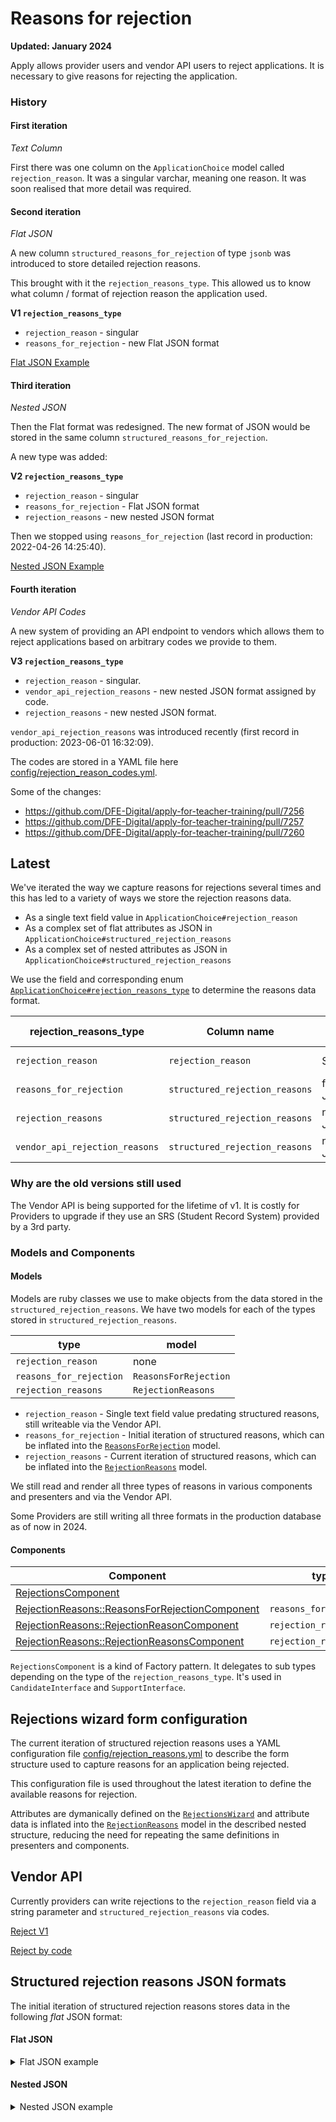 # Reasons for rejection

**Updated: January 2024**

Apply allows provider users and vendor API users to reject applications.
It is necessary to give reasons for rejecting the application.

### History

#### First iteration

_Text Column_

First there was one column on the `ApplicationChoice` model called `rejection_reason`. It was a singular varchar, meaning one reason. It was soon realised that more detail was required.


#### Second iteration

_Flat JSON_

A new column `structured_reasons_for_rejection` of type `jsonb` was introduced to store detailed rejection reasons.

This brought with it the `rejection_reasons_type`. This allowed us to know what column / format of rejection reason the application used.

**V1 `rejection_reasons_type`**
 - `rejection_reason` - singular
 - `reasons_for_rejection` - new Flat JSON format

[Flat JSON Example](#flat-json)

#### Third iteration

_Nested JSON_

Then the Flat format was redesigned. The new format of JSON would be stored in the same column `structured_reasons_for_rejection`.

A new type was added:

**V2 `rejection_reasons_type`**
 - `rejection_reason` - singular
 - `reasons_for_rejection` - Flat JSON format
 - `rejection_reasons` - new nested JSON format

Then we stopped using `reasons_for_rejection` (last record in production: 2022-04-26 14:25:40).

[Nested JSON Example](#nested-json)

#### Fourth iteration

_Vendor API Codes_

A new system of providing an API endpoint to vendors which allows them to reject applications based on arbitrary codes we provide to them.

**V3 `rejection_reasons_type`**
 - `rejection_reason` - singular.
 - `vendor_api_rejection_reasons` - new nested JSON format assigned by code.
 - `rejection_reasons` - new nested JSON format.

`vendor_api_rejection_reasons` was introduced recently (first record in production: 2023-06-01 16:32:09).

The codes are stored in a YAML file here [config/rejection_reason_codes.yml](https://github.com/DFE-Digital/apply-for-teacher-training/blob/main/config/rejection_reason_codes.yml).

Some of the changes:

 - https://github.com/DFE-Digital/apply-for-teacher-training/pull/7256
 - https://github.com/DFE-Digital/apply-for-teacher-training/pull/7257
 - https://github.com/DFE-Digital/apply-for-teacher-training/pull/7260


## Latest

We've iterated the way we capture reasons for rejections several times and this has led to a variety of ways we store the rejection reasons data.

- As a single text field value in `ApplicationChoice#rejection_reason`
- As a complex set of flat attributes as JSON in `ApplicationChoice#structured_rejection_reasons`
- As a complex set of nested attributes as JSON in `ApplicationChoice#structured_rejection_reasons`

We use the field and corresponding enum [`ApplicationChoice#rejection_reasons_type`](https://github.com/DFE-Digital/apply-for-teacher-training/blob/main/app/models/application_choice.rb#L52-L56) to determine the reasons data format.

|rejection_reasons_type|Column name|data type|Source|Info|
|---|---|---|---|---|
|`rejection_reason`|`rejection_reason`|String|Vendor API, ProviderInterface||
|`reasons_for_rejection`|`structured_rejection_reasons`|flat JSON|ProviderInterface|DEPRECATED 2022|
|`rejection_reasons`|`structured_rejection_reasons`|nested JSON |ProviderInterface||
|`vendor_api_rejection_reasons`|`structured_rejection_reasons`|nested JSON|Vendor API|Introduced 2023|

### Why are the old versions still used

The Vendor API is being supported for the lifetime of v1. It is costly for Providers to upgrade if they use an SRS (Student Record System) provided by a 3rd party.


### Models and Components

#### Models
Models are ruby classes we use to make objects from the data stored in the `structured_rejection_reasons`. We have two models for each of the types stored in `structured_rejection_reasons`.

|type|model|
|---|---|
|`rejection_reason`|none|
|`reasons_for_rejection`|`ReasonsForRejection`|
|`rejection_reasons`|`RejectionReasons`|


- `rejection_reason` - Single text field value predating structured reasons, still writeable via the Vendor API.
- `reasons_for_rejection` - Initial iteration of structured reasons, which can be inflated into the [`ReasonsForRejection`](https://github.com/DFE-Digital/apply-for-teacher-training/blob/main/app/models/reasons_for_rejection.rb) model.
- `rejection_reasons` - Current iteration of structured reasons, which can be inflated into the [`RejectionReasons`](https://github.com/DFE-Digital/apply-for-teacher-training/blob/main/app/models/rejection_reasons.rb) model.

We still read and render all three types of reasons in various components and presenters and via the Vendor API.

Some Providers are still writing all three formats in the production database as of now in 2024.


#### Components

|Component|type|purpose
|---|---|---|
|[RejectionsComponent](,,.app/components/shared/rejections_component.rb) | |Delegator|
|[RejectionReasons::ReasonsForRejectionComponent](../app/components/shared/rejection_reasons/reasons_for_rejection_component.rb)|`reasons_for_rejection`|Render|
|[RejectionReasons::RejectionReasonComponent](../app/components/shared/rejection_reasons/rejection_reason_component.rb)|`rejection_reason`|Render|
|[RejectionReasons::RejectionReasonsComponent](../app/components/shared/rejection_reasons/rejection_reasons_component.rb)|`rejection_reasons`|Render|

`RejectionsComponent` is a kind of Factory pattern. It delegates to sub types depending on the type of the `rejection_reasons_type`. It's used in `CandidateInterface` and `SupportInterface`.


## Rejections wizard form configuration

The current iteration of structured rejection reasons uses a YAML configuration file [config/rejection_reasons.yml](https://github.com/DFE-Digital/apply-for-teacher-training/blob/main/config/rejection_reasons.yml) to describe the form structure used to capture reasons for an application being rejected.

This configuration file is used throughout the latest iteration to define the available reasons for rejection.

Attributes are dymanically defined on the [`RejectionsWizard`](https://github.com/DFE-Digital/apply-for-teacher-training/blob/main/app/forms/provider_interface/rejections_wizard.rb) and attribute data is inflated into the [`RejectionReasons`](https://github.com/DFE-Digital/apply-for-teacher-training/blob/main/app/models/rejection_reasons.rb) model in the described nested structure, reducing the need for repeating the same definitions in presenters and components.

## Vendor API

Currently providers can write rejections to the `rejection_reason` field via a string parameter and `structured_rejection_reasons` via codes.

[Reject V1](https://www.apply-for-teacher-training.service.gov.uk/api-docs/v1.4/reference#post-applications-application_id-reject)

[Reject by code](https://www.apply-for-teacher-training.service.gov.uk/api-docs/v1.4/reference#post-applications-application_id-reject-by-codes)

## Structured rejection reasons JSON formats

The initial iteration of structured rejection reasons stores data in the following _flat_ JSON format:

#### Flat JSON<a name="flat-json"></a>

<details><summary>Flat JSON example</summary>
<p>


```json
{
  "course_full_y_n": "No",
  "candidate_behaviour_y_n": "Yes",
  "candidate_behaviour_other": "Persistent scratching",
  "candidate_behaviour_what_to_improve": "Not scratch so much",
  "candidate_behaviour_what_did_the_candidate_do": [
    "didnt_reply_to_interview_offer",
    "didnt_attend_interview",
    "other"
  ],
  "honesty_and_professionalism_y_n": "Yes",
  "honesty_and_professionalism_concerns_other_details": null,
  "honesty_and_professionalism_concerns": [
    "information_false_or_inaccurate",
    "references"
  ],
  "honesty_and_professionalism_concerns_plagiarism_details": null,
  "honesty_and_professionalism_concerns_references_details": "Clearly not a popular student",
  "honesty_and_professionalism_concerns_information_false_or_inaccurate_details": "Fake news",
  "offered_on_another_course_y_n": "No",
  "offered_on_another_course_details": null,
  "performance_at_interview_y_n": "Yes",
  "performance_at_interview_what_to_improve": "Be fully dressed",
  "qualifications_y_n": "Yes",
  "qualifications_other_details": "All the other stuff",
  "qualifications_which_qualifications": [
    "no_english_gcse",
    "other"
  ],
  "quality_of_application_y_n": "Yes",
  "quality_of_application_other_details": "Lights on but nobody home",
  "quality_of_application_other_what_to_improve": "Study harder",
  "quality_of_application_which_parts_needed_improvement": [
    "personal_statement",
    "subject_knowledge",
    "other"
  ],
  "quality_of_application_subject_knowledge_what_to_improve": "Claiming to be the 'world's leading expert' seemed a bit strong",
  "quality_of_application_personal_statement_what_to_improve": "Use a spellchecker",
  "safeguarding_y_n": "Yes",
  "safeguarding_concerns": [
    "other"
  ],
  "safeguarding_concerns_other_details": "We need to run further checks",
  "safeguarding_concerns_vetting_disclosed_information_details": null,
  "safeguarding_concerns_candidate_disclosed_information_details": null,
  "cannot_sponsor_visa_y_n": "No",
  "cannot_sponsor_visa_details": null,
  "interested_in_future_applications_y_n": null,
  "why_are_you_rejecting_this_application": null,
  "other_advice_or_feedback_y_n": null,
  "other_advice_or_feedback_details": null
}
```
</p>
</details>

#### Nested JSON<a name="nested-json"></a>

<details><summary>Nested JSON example</summary>
<p>

The current iteration of structured rejection reasons stores data in the following _nested_ JSON format:

```json
{
  "selected_reasons": [
    {
      "id": "qualifications",
      "label": "Qualifications",
      "selected_reasons": [
        {
          "id": "no_maths_gcse",
          "label": "No maths GCSE at minimum grade 4 or C, or equivalent"
        },
        {
          "id": "no_english_gcse",
          "label": "No English GCSE at minimum grade 4 or C, or equivalent"
        },
        {
          "id": "no_science_gcse",
          "label": "No science GCSE at minimum grade 4 or C, or equivalent"
        },
        {
          "id": "no_degree",
          "label": "No bachelor’s degree or equivalent"
        },
        {
          "id": "unverified_qualifications",
          "label": "Could not verify qualifications",
          "details": {
            "id": "unverified_qualifications_details",
            "text": "We could find no record of your GCSEs."
          }
        }
      ]
    },
    {
      "id": "personal_statement",
      "label": "Personal statement",
      "selected_reasons": [
        {
          "id": "quality_of_writing",
          "label": "Quality of writing",
          "details": {
            "id": "quality_of_writing_details",
            "text": "We do not accept applications written in Old Norse."
          }
        }
      ]
    },
    {
      "id": "references",
      "label": "References",
      "details": {
        "id": "references_details",
        "text": "We do not accept references from close family members, such as your mum."
      }
    },
    {
      "id": "course_full",
      "label": "Course full"
    },
    {
      "id": "other",
      "label": "Other",
      "details": {
        "id": "other_details",
        "text": "So many other things were wrong..."
      }
    }
  ]
}
```
</p>
</details>
